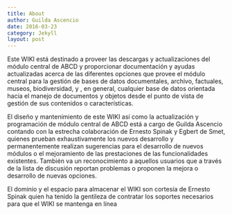 ```yaml
---
title: About
author: Guilda Ascencio
date: 2016-03-23
category: Jekyll
layout: post
---
```


Este WIKI está destinado a proveer las descargas y actualizaciones del módulo central de ABCD y proporcionar documentación y ayudas actualizadas acerca de las diferentes opciones que provee el módulo central para la gestión de bases de datos documentales, archivo, factuales, museos, biodiversidad, y , en general, cualquier base de datos orientada hacia el manejo de documentos y objetos desde el punto de vista de gestión de sus contenidos o características.

El diseño y mantenimiento de este WIKI así como la actualización y programación de módulo central de ABCD está a cargo de Guilda Ascencio contando con la estrecha colaboración de Ernesto Spinak y Egbert de Smet, quienes prueban exhaustivamente los nuevos desarrollo y permanentemente realizan sugerencias para el desarrollo de nuevos módulos o el mejoramiento de las prestaciones de las funcionalidades existentes. También va un reconocimiento a aquellos usuarios que a través de la lista de discusión reportan problemas o proponen la mejora o desarrollo de nuevas opciones.

El dominio y el espacio para almacenar el WIKI son cortesía de Ernesto Spinak quien ha tenido la gentileza de contratar los soportes necesarios para que el WIKI se mantenga en línea
